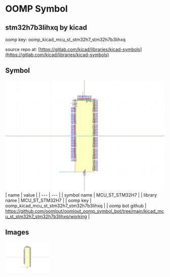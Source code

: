 # OOMP Symbol  
## stm32h7b3lihxq  by kicad  
  
oomp key: oomp_kicad_mcu_st_stm32h7_stm32h7b3lihxq  
  
source repo at: [https://gitlab.com/kicad/libraries/kicad-symbols](https://gitlab.com/kicad/libraries/kicad-symbols)  
## Symbol  
  
[![working.png](working_600.png)](working.png)  
| name | value | 
| --- | --- | 
| symbol name | MCU_ST_STM32H7 | 
| library name | MCU_ST_STM32H7 | 
| oomp key | oomp_kicad_mcu_st_stm32h7_stm32h7b3lihxq | 
| oomp bot github | https://github.com/oomlout/oomlout_oomp_symbol_bot/tree/main/kicad_mcu_st_stm32h7_stm32h7b3lihxq/working | 
## Images  
  
[![working.png](working_140.png)](working.png)  

